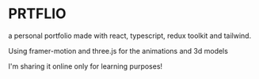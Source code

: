# PRTFLIO
a personal portfolio made with react, typescript, redux toolkit and tailwind.

Using framer-motion and three.js for the animations and 3d models

I'm sharing it online only for learning purposes!
